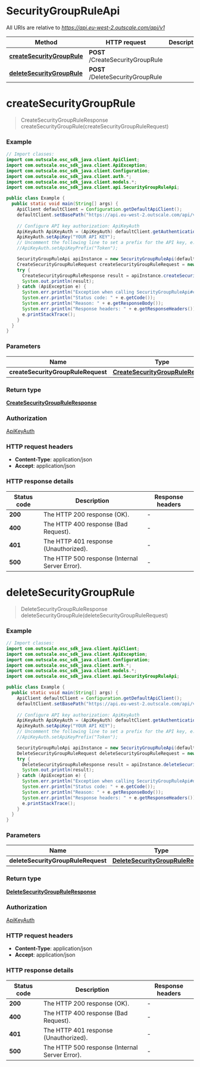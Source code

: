 # SecurityGroupRuleApi

All URIs are relative to *https://api.eu-west-2.outscale.com/api/v1*

| Method | HTTP request | Description |
|------------- | ------------- | -------------|
| [**createSecurityGroupRule**](SecurityGroupRuleApi.md#createSecurityGroupRule) | **POST** /CreateSecurityGroupRule |  |
| [**deleteSecurityGroupRule**](SecurityGroupRuleApi.md#deleteSecurityGroupRule) | **POST** /DeleteSecurityGroupRule |  |


<a name="createSecurityGroupRule"></a>
# **createSecurityGroupRule**
> CreateSecurityGroupRuleResponse createSecurityGroupRule(createSecurityGroupRuleRequest)



### Example
```java
// Import classes:
import com.outscale.osc_sdk_java.client.ApiClient;
import com.outscale.osc_sdk_java.client.ApiException;
import com.outscale.osc_sdk_java.client.Configuration;
import com.outscale.osc_sdk_java.client.auth.*;
import com.outscale.osc_sdk_java.client.models.*;
import com.outscale.osc_sdk_java.client.api.SecurityGroupRuleApi;

public class Example {
  public static void main(String[] args) {
    ApiClient defaultClient = Configuration.getDefaultApiClient();
    defaultClient.setBasePath("https://api.eu-west-2.outscale.com/api/v1");
    
    // Configure API key authorization: ApiKeyAuth
    ApiKeyAuth ApiKeyAuth = (ApiKeyAuth) defaultClient.getAuthentication("ApiKeyAuth");
    ApiKeyAuth.setApiKey("YOUR API KEY");
    // Uncomment the following line to set a prefix for the API key, e.g. "Token" (defaults to null)
    //ApiKeyAuth.setApiKeyPrefix("Token");

    SecurityGroupRuleApi apiInstance = new SecurityGroupRuleApi(defaultClient);
    CreateSecurityGroupRuleRequest createSecurityGroupRuleRequest = new CreateSecurityGroupRuleRequest(); // CreateSecurityGroupRuleRequest | 
    try {
      CreateSecurityGroupRuleResponse result = apiInstance.createSecurityGroupRule(createSecurityGroupRuleRequest);
      System.out.println(result);
    } catch (ApiException e) {
      System.err.println("Exception when calling SecurityGroupRuleApi#createSecurityGroupRule");
      System.err.println("Status code: " + e.getCode());
      System.err.println("Reason: " + e.getResponseBody());
      System.err.println("Response headers: " + e.getResponseHeaders());
      e.printStackTrace();
    }
  }
}
```

### Parameters

| Name | Type | Description  | Notes |
|------------- | ------------- | ------------- | -------------|
| **createSecurityGroupRuleRequest** | [**CreateSecurityGroupRuleRequest**](CreateSecurityGroupRuleRequest.md)|  | [optional] |

### Return type

[**CreateSecurityGroupRuleResponse**](CreateSecurityGroupRuleResponse.md)

### Authorization

[ApiKeyAuth](../README.md#ApiKeyAuth)

### HTTP request headers

 - **Content-Type**: application/json
 - **Accept**: application/json

### HTTP response details
| Status code | Description | Response headers |
|-------------|-------------|------------------|
| **200** | The HTTP 200 response (OK). |  -  |
| **400** | The HTTP 400 response (Bad Request). |  -  |
| **401** | The HTTP 401 response (Unauthorized). |  -  |
| **500** | The HTTP 500 response (Internal Server Error). |  -  |

<a name="deleteSecurityGroupRule"></a>
# **deleteSecurityGroupRule**
> DeleteSecurityGroupRuleResponse deleteSecurityGroupRule(deleteSecurityGroupRuleRequest)



### Example
```java
// Import classes:
import com.outscale.osc_sdk_java.client.ApiClient;
import com.outscale.osc_sdk_java.client.ApiException;
import com.outscale.osc_sdk_java.client.Configuration;
import com.outscale.osc_sdk_java.client.auth.*;
import com.outscale.osc_sdk_java.client.models.*;
import com.outscale.osc_sdk_java.client.api.SecurityGroupRuleApi;

public class Example {
  public static void main(String[] args) {
    ApiClient defaultClient = Configuration.getDefaultApiClient();
    defaultClient.setBasePath("https://api.eu-west-2.outscale.com/api/v1");
    
    // Configure API key authorization: ApiKeyAuth
    ApiKeyAuth ApiKeyAuth = (ApiKeyAuth) defaultClient.getAuthentication("ApiKeyAuth");
    ApiKeyAuth.setApiKey("YOUR API KEY");
    // Uncomment the following line to set a prefix for the API key, e.g. "Token" (defaults to null)
    //ApiKeyAuth.setApiKeyPrefix("Token");

    SecurityGroupRuleApi apiInstance = new SecurityGroupRuleApi(defaultClient);
    DeleteSecurityGroupRuleRequest deleteSecurityGroupRuleRequest = new DeleteSecurityGroupRuleRequest(); // DeleteSecurityGroupRuleRequest | 
    try {
      DeleteSecurityGroupRuleResponse result = apiInstance.deleteSecurityGroupRule(deleteSecurityGroupRuleRequest);
      System.out.println(result);
    } catch (ApiException e) {
      System.err.println("Exception when calling SecurityGroupRuleApi#deleteSecurityGroupRule");
      System.err.println("Status code: " + e.getCode());
      System.err.println("Reason: " + e.getResponseBody());
      System.err.println("Response headers: " + e.getResponseHeaders());
      e.printStackTrace();
    }
  }
}
```

### Parameters

| Name | Type | Description  | Notes |
|------------- | ------------- | ------------- | -------------|
| **deleteSecurityGroupRuleRequest** | [**DeleteSecurityGroupRuleRequest**](DeleteSecurityGroupRuleRequest.md)|  | [optional] |

### Return type

[**DeleteSecurityGroupRuleResponse**](DeleteSecurityGroupRuleResponse.md)

### Authorization

[ApiKeyAuth](../README.md#ApiKeyAuth)

### HTTP request headers

 - **Content-Type**: application/json
 - **Accept**: application/json

### HTTP response details
| Status code | Description | Response headers |
|-------------|-------------|------------------|
| **200** | The HTTP 200 response (OK). |  -  |
| **400** | The HTTP 400 response (Bad Request). |  -  |
| **401** | The HTTP 401 response (Unauthorized). |  -  |
| **500** | The HTTP 500 response (Internal Server Error). |  -  |

